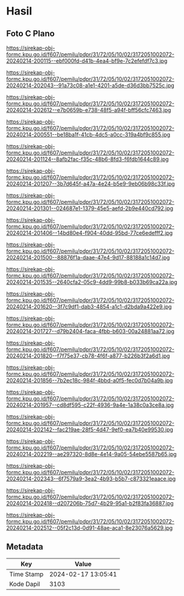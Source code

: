 # Hasil

## Foto C Plano

https://sirekap-obj-formc.kpu.go.id/f607/pemilu/pdpr/31/72/05/10/02/3172051002072-20240214-200115--ebf000fd-d41b-4ea4-bf9e-7c2efefdf7c3.jpg

https://sirekap-obj-formc.kpu.go.id/f607/pemilu/pdpr/31/72/05/10/02/3172051002072-20240214-202043--91a73c08-a1e1-4201-a5de-d36d3bb7525c.jpg

https://sirekap-obj-formc.kpu.go.id/f607/pemilu/pdpr/31/72/05/10/02/3172051002072-20240214-202612--e7b0659b-e738-48f5-a94f-bff56cfc7463.jpg

https://sirekap-obj-formc.kpu.go.id/f607/pemilu/pdpr/31/72/05/10/02/3172051002072-20240214-200551--be18ba1f-41cb-4dc5-a0cc-319a4bf9c855.jpg

https://sirekap-obj-formc.kpu.go.id/f607/pemilu/pdpr/31/72/05/10/02/3172051002072-20240214-201124--8afb2fac-f35c-48b6-8fd3-f6fdb1644c89.jpg

https://sirekap-obj-formc.kpu.go.id/f607/pemilu/pdpr/31/72/05/10/02/3172051002072-20240214-201207--3b7d645f-a47a-4e24-b5e9-9eb06b98c33f.jpg

https://sirekap-obj-formc.kpu.go.id/f607/pemilu/pdpr/31/72/05/10/02/3172051002072-20240214-201301--024687e1-1379-45e5-aefd-2b9e440cd792.jpg

https://sirekap-obj-formc.kpu.go.id/f607/pemilu/pdpr/31/72/05/10/02/3172051002072-20240214-201406--14bd80e4-f904-40dd-95bd-77ce6edefff2.jpg

https://sirekap-obj-formc.kpu.go.id/f607/pemilu/pdpr/31/72/05/10/02/3172051002072-20240214-201500--88876f1a-daae-47e4-9d17-88188a1c14d7.jpg

https://sirekap-obj-formc.kpu.go.id/f607/pemilu/pdpr/31/72/05/10/02/3172051002072-20240214-201535--2640cfa2-05c9-4dd9-99b8-b033b69ca22a.jpg

https://sirekap-obj-formc.kpu.go.id/f607/pemilu/pdpr/31/72/05/10/02/3172051002072-20240214-201620--3f7c9df1-dab3-4854-a1c1-d2bda9a422e9.jpg

https://sirekap-obj-formc.kpu.go.id/f607/pemilu/pdpr/31/72/05/10/02/3172051002072-20240214-201727--d79b2404-faca-4fbb-b603-00a24881aa72.jpg

https://sirekap-obj-formc.kpu.go.id/f607/pemilu/pdpr/31/72/05/10/02/3172051002072-20240214-201820--f7f75e37-cb78-4f6f-a877-b226b3f2a6d1.jpg

https://sirekap-obj-formc.kpu.go.id/f607/pemilu/pdpr/31/72/05/10/02/3172051002072-20240214-201856--7b2ec18c-984f-4bbd-a0f5-fec0d7b04a9b.jpg

https://sirekap-obj-formc.kpu.go.id/f607/pemilu/pdpr/31/72/05/10/02/3172051002072-20240214-201957--cd8df595-c22f-4936-9a4e-1a38c0a3ce8a.jpg

https://sirekap-obj-formc.kpu.go.id/f607/pemilu/pdpr/31/72/05/10/02/3172051002072-20240214-202142--fac219ae-28f5-4d47-9ef0-ea7b40e99530.jpg

https://sirekap-obj-formc.kpu.go.id/f607/pemilu/pdpr/31/72/05/10/02/3172051002072-20240214-202219--ae297320-8d8e-4e14-9a05-54ebe5587b65.jpg

https://sirekap-obj-formc.kpu.go.id/f607/pemilu/pdpr/31/72/05/10/02/3172051002072-20240214-202343--6f7579a9-3ea2-4b93-b5b7-c873321eaace.jpg

https://sirekap-obj-formc.kpu.go.id/f607/pemilu/pdpr/31/72/05/10/02/3172051002072-20240214-202418--d207206b-75d7-4b29-95a1-b2f83fa36887.jpg

https://sirekap-obj-formc.kpu.go.id/f607/pemilu/pdpr/31/72/05/10/02/3172051002072-20240214-202512--05f2c13d-0d91-48ae-aca1-8e23076a5629.jpg


## Metadata

| Key        | Value               |
| ---------- | ------------------- |
| Time Stamp | 2024-02-17 13:05:41 |
| Kode Dapil | 3103                |



